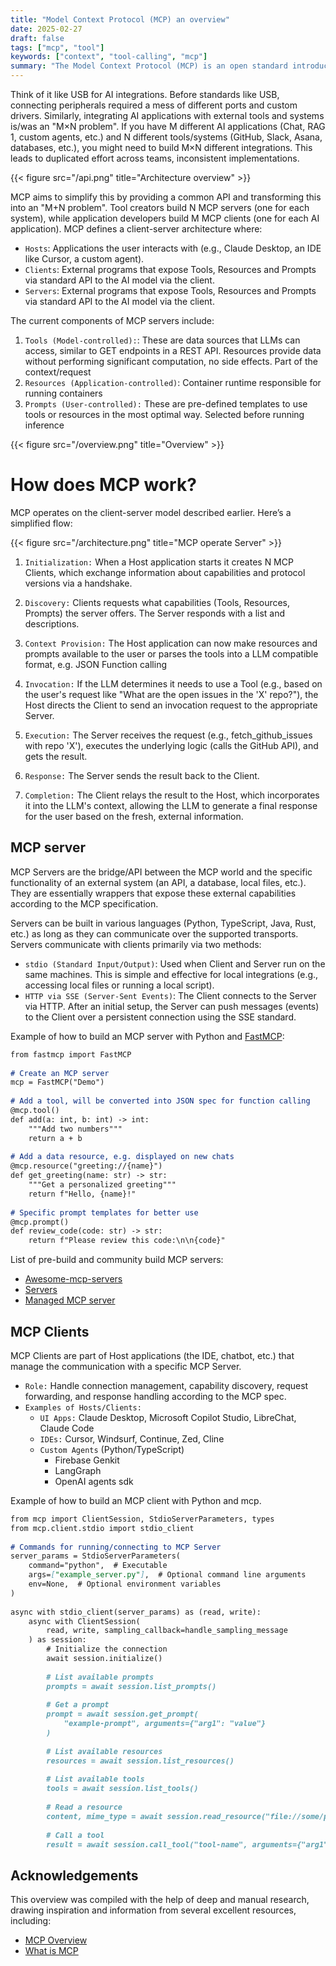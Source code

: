 ```yaml
---
title: "Model Context Protocol (MCP) an overview"
date: 2025-02-27
draft: false
tags: ["mcp", "tool"]
keywords: ["context", "tool-calling", "mcp"]
summary: "The Model Context Protocol (MCP) is an open standard introduced by Anthropic with the goal to standardize how AI applications (chatbots, IDE assistants, or custom agents) connect with external tools, data sources, and systems."
---
```


Think of it like USB for AI integrations. Before standards like USB, connecting peripherals required a mess of different ports and custom drivers. Similarly, integrating AI applications with external tools and systems is/was an "M×N problem".
If you have M different AI applications (Chat, RAG 1, custom agents, etc.) and N different tools/systems (GitHub, Slack, Asana, databases, etc.), you might need to build M×N different integrations. This leads to duplicated effort across teams, inconsistent implementations.

{{< figure src="/api.png" title="Architecture overview" >}}

MCP aims to simplify this by providing a common API and transforming this into an "M+N problem". Tool creators build N MCP servers (one for each system), while application developers build M MCP clients (one for each AI application). MCP defines a client-server architecture where:

- `Hosts`: Applications the user interacts with (e.g., Claude Desktop, an IDE like Cursor, a custom agent).
- `Clients`: External programs that expose Tools, Resources and Prompts via standard API to the AI model via the client.
- `Servers`: External programs that expose Tools, Resources and Prompts via standard API to the AI model via the client.

The current components of MCP servers include:

1. `Tools (Model-controlled):`: These are data sources that LLMs can access, similar to GET endpoints in a REST API. Resources provide data without performing significant computation, no side effects. Part of the context/request
2. `Resources (Application-controlled)`: Container runtime responsible for running containers
3. `Prompts (User-controlled):` These are pre-defined templates to use tools or resources in the most optimal way. Selected before running inference

{{< figure src="/overview.png" title="Overview" >}}

# How does MCP work?

MCP operates on the client-server model described earlier. Here’s a simplified flow:

{{< figure src="/architecture.png" title="MCP operate Server" >}}


1. `Initialization:` When a Host application starts it creates N MCP Clients, which exchange information about capabilities and protocol versions via a handshake.

2. `Discovery:` Clients requests what capabilities (Tools, Resources, Prompts) the server offers. The Server responds with a list and descriptions.

3. `Context Provision:` The Host application can now make resources and prompts available to the user or parses the tools into a LLM compatible format, e.g. JSON Function calling

4. `Invocation:` If the LLM determines it needs to use a Tool (e.g., based on the user's request like "What are the open issues in the 'X' repo?"), the Host directs the Client to send an invocation request to the appropriate Server.

5. `Execution:` The Server receives the request (e.g., fetch_github_issues with repo 'X'), executes the underlying logic (calls the GitHub API), and gets the result.

6. `Response:` The Server sends the result back to the Client.

7. `Completion:`  The Client relays the result to the Host, which incorporates it into the LLM's context, allowing the LLM to generate a final response for the user based on the fresh, external information.

## MCP server

MCP Servers are the bridge/API between the MCP world and the specific functionality of an external system (an API, a database, local files, etc.). They are essentially wrappers that expose these external capabilities according to the MCP specification.

Servers can be built in various languages (Python, TypeScript, Java, Rust, etc.) as long as they can communicate over the supported transports. Servers communicate with clients primarily via two methods:

- `stdio (Standard Input/Output)`: Used when Client and Server run on the same machines. This is simple and effective for local integrations (e.g., accessing local files or running a local script).
- `HTTP via SSE (Server-Sent Events)`: The Client connects to the Server via HTTP. After an initial setup, the Server can push messages (events) to the Client over a persistent connection using the SSE standard.

Example of how to build an MCP server with Python and [FastMCP](https://github.com/jlowin/fastmcp/tree/main):

```md
from fastmcp import FastMCP
 
# Create an MCP server
mcp = FastMCP("Demo")
 
# Add a tool, will be converted into JSON spec for function calling
@mcp.tool()
def add(a: int, b: int) -> int:
    """Add two numbers"""
    return a + b
 
# Add a data resource, e.g. displayed on new chats
@mcp.resource("greeting://{name}")
def get_greeting(name: str) -> str:
    """Get a personalized greeting"""
    return f"Hello, {name}!"
 
# Specific prompt templates for better use
@mcp.prompt()
def review_code(code: str) -> str:
    return f"Please review this code:\n\n{code}"
```

List of pre-build and community build MCP servers:

- [Awesome-mcp-servers](https://github.com/punkpeye/awesome-mcp-servers)
- [Servers](https://github.com/modelcontextprotocol/servers)
- [Managed MCP server](https://mcp.composio.dev/)

## MCP Clients

MCP Clients are part of Host applications (the IDE, chatbot, etc.) that manage the communication with a specific MCP Server.

- `Role:` Handle connection management, capability discovery, request forwarding, and response handling according to the MCP spec.
- `Examples of Hosts/Clients:` 
    - `UI Apps:` Claude Desktop, Microsoft Copilot Studio, LibreChat, Claude Code
    - `IDEs:` Cursor, Windsurf, Continue, Zed, Cline
    - `Custom Agents` (Python/TypeScript)
        - Firebase Genkit
        - LangGraph
        - OpenAI agents sdk

Example of how to build an MCP client with Python and mcp.

```md
from mcp import ClientSession, StdioServerParameters, types
from mcp.client.stdio import stdio_client
 
# Commands for running/connecting to MCP Server
server_params = StdioServerParameters(
    command="python",  # Executable
    args=["example_server.py"],  # Optional command line arguments
    env=None,  # Optional environment variables
)
 
async with stdio_client(server_params) as (read, write):
    async with ClientSession(
        read, write, sampling_callback=handle_sampling_message
    ) as session:
        # Initialize the connection
        await session.initialize()
 
        # List available prompts
        prompts = await session.list_prompts()
 
        # Get a prompt
        prompt = await session.get_prompt(
            "example-prompt", arguments={"arg1": "value"}
        )
 
        # List available resources
        resources = await session.list_resources()
 
        # List available tools
        tools = await session.list_tools()
 
        # Read a resource
        content, mime_type = await session.read_resource("file://some/path")
 
        # Call a tool
        result = await session.call_tool("tool-name", arguments={"arg1": "value"})
```

## Acknowledgements

This overview was compiled with the help of deep and manual research, drawing inspiration and information from several excellent resources, including:

- [MCP Overview](https://www.philschmid.de/mcp-introduction)
- [What is MCP](https://python.useinstructor.com/blog/2025/03/27/understanding-model-context-protocol-mcp/#openai-agent-sdk)